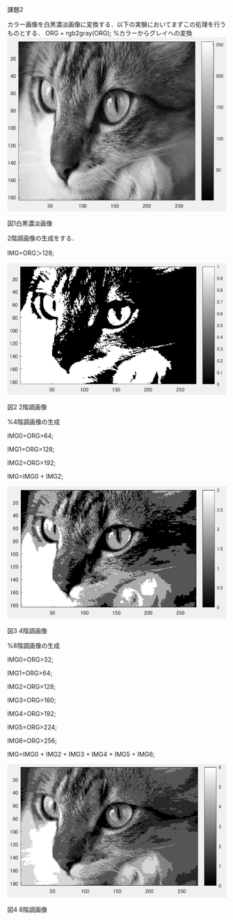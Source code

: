 課題2

カラー画像を白黒濃淡画像に変換する．以下の実験においてまずこの処理を行うものとする．
ORG = rgb2gray(ORG); %カラーからグレイへの変換
![原画像](https://github.com/matsuorui/image_processing_17ec094/blob/master/image/image/k2-1.png)

図1白黒濃淡画像

2階調画像の生成をする．

IMG=ORG＞128;

![原画像](https://github.com/matsuorui/image_processing_17ec094/blob/master/image/image/k2-2.png)

図2 2階調画像

%4階調画像の生成

IMG0=ORG>64;

IMG1=ORG>128;

IMG2=ORG>192;

IMG=IMG0 + IMG2;


![原画像](https://github.com/matsuorui/image_processing_17ec094/blob/master/image/image/k2-3.png)

図3 4階調画像

%8階調画像の生成

IMG0=ORG>32;

IMG1=ORG>64;

IMG2=ORG>128;

IMG3=ORG>160;

IMG4=ORG>192;

IMG5=ORG>224;

IMG6=ORG>256;

IMG=IMG0 + IMG2 + IMG3 + IMG4 + IMG5 + IMG6;

![原画像](https://github.com/matsuorui/image_processing_17ec094/blob/master/image/image/k2-4.png)

図4 8階調画像
